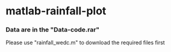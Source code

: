 # matlab-rainfall-plot
### Data are in the "Data-code.rar"
Please use "rainfall_wedc.m" to download the required files first
